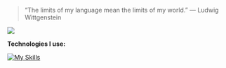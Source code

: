 > “The limits of my language mean the limits of my world.” — Ludwig Wittgenstein

![](https://www.codewars.com/users/egor7orlov/badges/small)

**Technologies I use:**

[![My Skills](https://skillicons.dev/icons?i=js,ts,nodejs,nestjs,mongodb,mysql,postgres,docker,linux&perline=4)](https://skillicons.dev)
